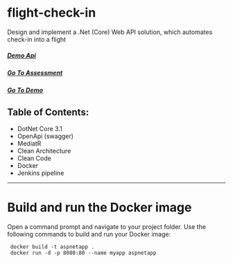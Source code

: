 # flight-check-in
Design and implement a .Net (Core) Web API solution, which automates check-in into a flight

##### [Demo Api](https://flight-check-in.scuticode.com/swagger/index.html)

##### [Go To Assessment](/Flight-Assessment.pdf)

##### [Go To Demo](http://ec2-15-161-128-43.eu-south-1.compute.amazonaws.com:8090/index.html)


## Table of Contents:
  - DotNet Core 3.1
  - OpenApi (swagger)
  - MediatR
  - Clean Architecture
  - Clean Code
  - Docker
  - Jenkins pipeline
___

# Build and run the Docker image
Open a command prompt and navigate to your project folder.
Use the following commands to build and run your Docker image:

```
 docker build -t aspnetapp .
 docker run -d -p 8080:80 --name myapp aspnetapp
 ```


  



